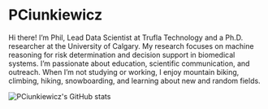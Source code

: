 # PCiunkiewicz

Hi there! I’m Phil, Lead Data Scientist at Trufla Technology and a Ph.D. researcher at the University of Calgary. My research focuses on machine reasoning for risk determination and decision support in biomedical systems. I’m passionate about education, scientific communication, and outreach. When I’m not studying or working, I enjoy mountain biking, climbing, hiking, snowboarding, and learning about new and random fields.

![PCiunkiewicz's GitHub stats](https://github-readme-stats-9nkhabf1u-pciunkiewicz.vercel.app/api?username=pciunkiewicz&count_private=true&show_icons=true&theme=transparent&hide=contribs,issues)
